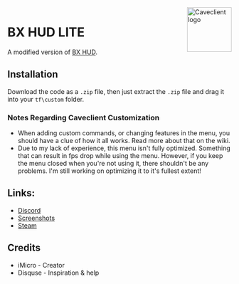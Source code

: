 
<img align="right" alt="Caveclient logo" width="100" src="https://i.imgur.com/zgwWtnd.png">

# BX HUD LITE
A modified version of [BX HUD](https://huds.tf/site/s-Bx-Hud).

## Installation
Download the code as a `.zip` file, then just extract the `.zip` file and drag it into your `tf\custom` folder.

### Notes Regarding Caveclient Customization
- When adding custom commands, or changing features in the menu, you should have a clue of how it all works. Read more about that on the wiki.
- Due to my lack of experience, this menu isn't fully optimized. Something that can result in fps drop while using the menu. However, if you keep the menu closed when you're not using it, there shouldn't be any problems. I'm still working on optimizing it to it's fullest extent!

## Links:
* [Discord](https://discord.gg/RfgA6wqzZP)
* [Screenshots](https://imgur.com/a/dsjLWsd)
* [Steam](https://steamcommunity.com/profiles/76561198344765754)

## Credits
* iMicro - Creator
* Disquse - Inspiration & help
